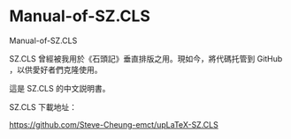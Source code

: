 # Manual-of-SZ.CLS
Manual-of-SZ.CLS


SZ.CLS 曾經被我用於《石頭記》垂直排版之用。現如今，將代碼托管到 GitHub ，以供愛好者們克隆使用。

這是 SZ.CLS 的中文説明書。

SZ.CLS 下載地址：

https://github.com/Steve-Cheung-emct/upLaTeX-SZ.CLS

